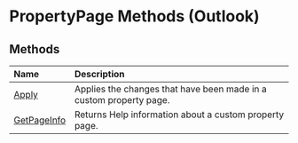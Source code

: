 
# PropertyPage Methods (Outlook)

## Methods



|**Name**|**Description**|
|:-----|:-----|
| [Apply](fdb35048-2471-4402-8137-c75994680b3c.md)|Applies the changes that have been made in a custom property page.|
| [GetPageInfo](39243864-a81a-eaa6-965d-c1a5ac5ac781.md)|Returns Help information about a custom property page.|
